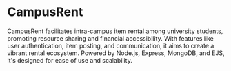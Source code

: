 # CampusRent
CampusRent facilitates intra-campus item rental among university students, promoting resource sharing and financial accessibility. With features like user authentication, item posting, and communication, it aims to create a vibrant rental ecosystem. Powered by Node.js, Express, MongoDB, and EJS, it's designed for ease of use and scalability.
